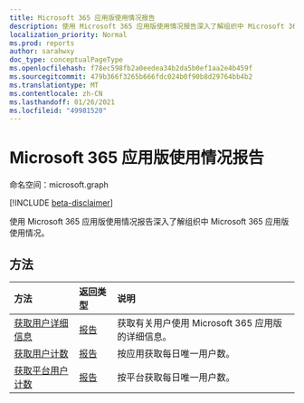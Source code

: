 ```yaml
---
title: Microsoft 365 应用版使用情况报告
description: 使用 Microsoft 365 应用版使用情况报告深入了解组织中 Microsoft 365 应用版使用情况。
localization_priority: Normal
ms.prod: reports
author: sarahwxy
doc_type: conceptualPageType
ms.openlocfilehash: f78ec598fb2a0eedea34b2da5b0ef1aa2e4b459f
ms.sourcegitcommit: 479b366f3265b666fdc024b0f90b8d29764bb4b2
ms.translationtype: MT
ms.contentlocale: zh-CN
ms.lasthandoff: 01/26/2021
ms.locfileid: "49981520"
---
```

# <a name="microsoft-365-apps-usage-reports"></a>Microsoft 365 应用版使用情况报告

命名空间：microsoft.graph

[!INCLUDE [beta-disclaimer](../../includes/beta-disclaimer.md)]

使用 Microsoft 365 应用版使用情况报告深入了解组织中 Microsoft 365 应用版使用情况。

## <a name="methods"></a>方法

| 方法                                                                        | 返回类型                                    | 说明                                                |
| :---------------------------------------------------------------------------- | :--------------------------------------------- | :--------------------------------------------------------- |
| [获取用户详细信息](../api/reportroot-getm365appuserdetail.md)                  | [报告](../resources/intune-shared-report.md) | 获取有关用户使用 Microsoft 365 应用版的详细信息。 |
| [获取用户计数](../api/reportroot-getm365appusercounts.md)                  | [报告](../resources/intune-shared-report.md) | 按应用获取每日唯一用户数。               |
| [获取平台用户计数](../api/reportroot-getm365appplatformusercounts.md) | [报告](../resources/intune-shared-report.md) | 按平台获取每日唯一用户数。          |


